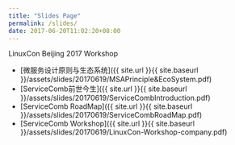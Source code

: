 ```yaml
---
title: "Slides Page"
permalink: /slides/
date: 2017-06-20T11:02:20+08:00
---
```


LinuxCon Beijing 2017 Workshop
 * [微服务设计原则与生态系统]({{ site.url }}{{ site.baseurl }}/assets/slides/20170619/MSAPrinciple&EcoSystem.pdf)
 * [ServiceComb前世今生]({{ site.url }}{{ site.baseurl }}/assets/slides/20170619/ServiceCombIntroduction.pdf)
 * [ServiceComb RoadMap]({{ site.url }}{{ site.baseurl }}/assets/slides/20170619/ServiceCombRoadMap.pdf)
 * [ServiceComb Workshop]({{ site.url }}{{ site.baseurl }}/assets/slides/20170619/LinuxCon-Workshop-company.pdf)  
